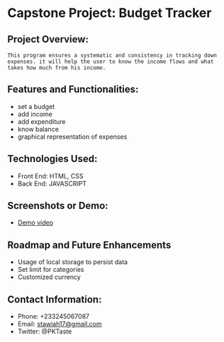 # Capstone Project: Budget Tracker

## Project Overview:
    This program ensures a systematic and consistency in tracking down expenses. it will help the user to know the income flows and what takes how much from his income.

## Features and Functionalities:
- set a budget 
- add income 
- add expenditure
- know balance
- graphical representation of expenses

## Technologies Used:
- Front End: HTML, CSS
- Back End: JAVASCRIPT

## Screenshots or Demo:
- [Demo video](https://youtu.be/nL_UBws3aaE)

## Roadmap and Future Enhancements
- Usage of local storage to persist data
- Set limit for categories
- Customized currency

## Contact Information:
- Phone: +233245067087
- Email: stawiah17@gmail.com
- Twitter: @PKTaste